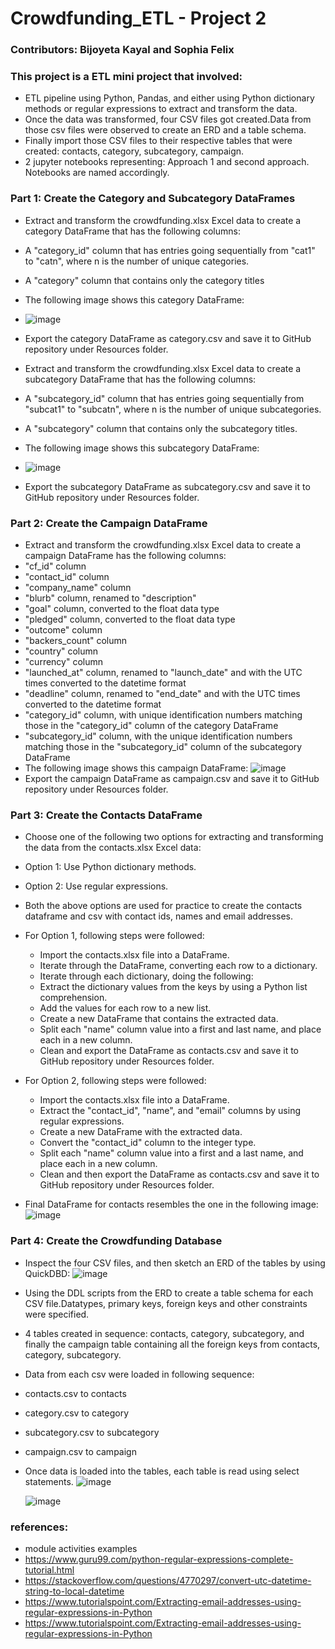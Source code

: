 # Crowdfunding_ETL - Project 2
### Contributors: Bijoyeta Kayal and Sophia Felix
### This project is a ETL mini project that involved:
  - ETL pipeline using Python, Pandas, and either using Python dictionary methods or regular expressions to extract and transform the data. 
  - Once the data was transformed, four CSV files got created.Data from those csv files were observed to create an ERD and a table schema. 
  - Finally import those CSV files to their respective tables that were created: contacts, category, subcategory, campaign.
  - 2 jupyter notebooks representing: Approach 1 and second approach. Notebooks are named accordingly. 

### Part 1: Create the Category and Subcategory DataFrames
  - Extract and transform the crowdfunding.xlsx Excel data to create a category DataFrame that has the following columns:
  - A "category_id" column that has entries going sequentially from "cat1" to "catn", where n is the number of unique categories.
  - A "category" column that contains only the category titles
  - The following image shows this category DataFrame:
  - ![image](https://github.com/BijoyetaK/Crowdfunding_ETL/assets/126313924/5bfa423c-f1e9-45ff-985f-2d1b929577dd)
  - Export the category DataFrame as category.csv and save it to GitHub repository under Resources folder.

  - Extract and transform the crowdfunding.xlsx Excel data to create a subcategory DataFrame that has the following columns:
  - A "subcategory_id" column that has entries going sequentially from "subcat1" to "subcatn", where n is the number of unique subcategories.
  - A "subcategory" column that contains only the subcategory titles.
  - The following image shows this subcategory DataFrame:
  - ![image](https://github.com/BijoyetaK/Crowdfunding_ETL/assets/126313924/6301f284-c113-4703-ae40-e9fa7f6d4b69)
  - Export the subcategory DataFrame as subcategory.csv and save it to GitHub repository under Resources folder. 

### Part 2: Create the Campaign DataFrame
  - Extract and transform the crowdfunding.xlsx Excel data to create a campaign DataFrame has the following columns:
  - "cf_id" column
  - "contact_id" column
  - "company_name" column
  - "blurb" column, renamed to "description"
  - "goal" column, converted to the float data type
  - "pledged" column, converted to the float data type
  - "outcome" column
  - "backers_count" column
  - "country" column
  - "currency" column
  - "launched_at" column, renamed to "launch_date" and with the UTC times converted to the datetime format
  - "deadline" column, renamed to "end_date" and with the UTC times converted to the datetime format
  - "category_id" column, with unique identification numbers matching those in the "category_id" column of the category DataFrame
  - "subcategory_id" column, with the unique identification numbers matching those in the "subcategory_id" column of the subcategory DataFrame
  - The following image shows this campaign DataFrame:
   ![image](https://github.com/BijoyetaK/Crowdfunding_ETL/assets/126313924/47b48c96-3446-4c0f-910f-3ea6b7091561)
  - Export the campaign DataFrame as campaign.csv and save it to  GitHub repository under Resources folder. 

### Part 3: Create the Contacts DataFrame
  - Choose one of the following two options for extracting and transforming the data from the contacts.xlsx Excel data:
  - Option 1: Use Python dictionary methods.
  - Option 2: Use regular expressions.
  - Both the above options are used for practice to create the contacts dataframe and csv with contact ids, names and email addresses. 
  - For Option 1, following steps were followed:

    - Import the contacts.xlsx file into a DataFrame.
    - Iterate through the DataFrame, converting each row to a dictionary.
    - Iterate through each dictionary, doing the following:
    - Extract the dictionary values from the keys by using a Python list comprehension.
    - Add the values for each row to a new list.
    - Create a new DataFrame that contains the extracted data.
    - Split each "name" column value into a first and last name, and place each in a new column.
    - Clean and export the DataFrame as contacts.csv and save it to GitHub repository under Resources folder. 

  - For Option 2, following steps were followed:
  
    - Import the contacts.xlsx file into a DataFrame.
    - Extract the "contact_id", "name", and "email" columns by using regular expressions.
    - Create a new DataFrame with the extracted data.
    - Convert the "contact_id" column to the integer type.
    - Split each "name" column value into a first and a last name, and place each in a new column.
    - Clean and then export the DataFrame as contacts.csv and save it to GitHub repository under Resources folder.

   - Final DataFrame for contacts resembles the one in the following image:
     ![image](https://github.com/BijoyetaK/Crowdfunding_ETL/assets/126313924/6201a8b2-667d-4e37-b4bf-0782ba0198c5)
     
 ### Part 4: Create the Crowdfunding Database
   - Inspect the four CSV files, and then sketch an ERD of the tables by using QuickDBD: 
     ![image](https://github.com/BijoyetaK/Crowdfunding_ETL/assets/126313924/ad60d5fd-2dd7-40ca-8044-5b5450c27a64)
   - Using the DDL scripts from the ERD to create a table schema for each CSV file.Datatypes, primary keys, foreign keys and other constraints were specified.
   - 4 tables created in sequence: contacts, category, subcategory, and finally the campaign table containing all the foreign keys from contacts, category, subcategory.
   - Data from each csv were loaded in following sequence: 
   - contacts.csv to contacts 
   - category.csv to category
   - subcategory.csv to subcategory
   - campaign.csv to campaign
   - Once data is loaded into the tables, each table is read using select statements. 
     ![image](https://github.com/BijoyetaK/Crowdfunding_ETL/assets/126313924/a7e629c0-1027-43d3-93f8-3cc1752b63a2)
     
     ![image](https://github.com/BijoyetaK/Crowdfunding_ETL/assets/126313924/9a2285b5-957e-4f18-8e30-cc03506a69c1)
     
     
 ### references: 
   - module activities examples
   - https://www.guru99.com/python-regular-expressions-complete-tutorial.html
   - https://stackoverflow.com/questions/4770297/convert-utc-datetime-string-to-local-datetime
   - https://www.tutorialspoint.com/Extracting-email-addresses-using-regular-expressions-in-Python
   - https://www.tutorialspoint.com/Extracting-email-addresses-using-regular-expressions-in-Python


 










            
            
